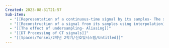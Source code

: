 ```yaml
---
Created: 2023-08-31T21:57
Sub-item:
  - "[[Representation of a continuous-time signal by its samples- The sampling theorem]]"
  - "[[Reconstruction of a signal from its samples using interpolation]]"
  - "[[The effect of undersampling- Aliasing]]"
  - "[[DT Processing of CT signals]]"
  - "[[Spaces/Yonsei/2학년 2학기/신호및시스템/Untitled]]"
---
```


